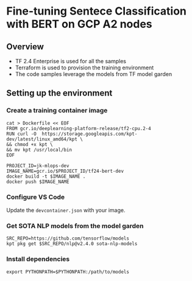 # Fine-tuning Sentece Classification with BERT on GCP A2 nodes

## Overview

* TF 2.4 Enterprise is used for all the samples
* Terraform is used to provision the training environment
* The code samples leverage the models from TF model garden

## Setting up the environment

### Create a training container image

```
cat > Dockerfile << EOF
FROM gcr.io/deeplearning-platform-release/tf2-cpu.2-4
RUN curl -O  https://storage.googleapis.com/kpt-dev/latest/linux_amd64/kpt \
&& chmod +x kpt \
&& mv kpt /usr/local/bin
EOF
```

```
PROJECT_ID=jk-mlops-dev
IMAGE_NAME=gcr.io/$PROJECT_ID/tf24-bert-dev
docker build -t $IMAGE_NAME .
docker push $IMAGE_NAME
``` 

### Configure VS Code

Update the `devcontainer.json` with your image.



### Get SOTA NLP models from the model garden

```
SRC_REPO=https://github.com/tensorflow/models
kpt pkg get $SRC_REPO/nlp@v2.4.0 sota-nlp-models
```



### Install dependencies

```
export PYTHONPATH=$PYTHONPATH:/path/to/models
```

```

```
